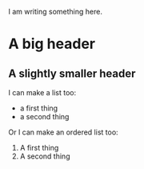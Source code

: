 I am writing something here.

# A big header
## A slightly smaller header

I can make a list too:
 * a first thing
 * a second thing

Or I can make an ordered list too:
  1. A first thing
  2. A second thing
